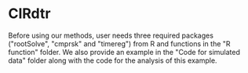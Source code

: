 # CIRdtr
 Before using our methods, user needs three required packages ("rootSolve", "cmprsk" and "timereg") from R and functions 
 in the "R function" folder. We also provide an example in the "Code for simulated data" folder along with the code for the analysis of this example.
